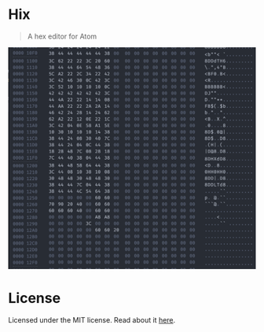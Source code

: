 # Hix

> A hex editor for Atom

![Hix screenshot](screenshot.png)

# License
Licensed under the MIT license. Read about it [here](LICENSE).
